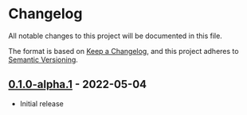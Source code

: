 # Changelog
All notable changes to this project will be documented in this file.

The format is based on [Keep a Changelog](https://keepachangelog.com/en/1.0.0/),
and this project adheres to [Semantic Versioning](https://semver.org/spec/v2.0.0.html).

## [0.1.0-alpha.1] - 2022-05-04
- Initial release

[Unreleased]: https://github.com/newAM/w5500-rs/compare/mqtt%2Fv0.1.0-alpha.1...HEAD
[0.1.0-alpha.1]: https://github.com/newAM/w5500-rs/releases/tag/mqtt%2Fv0.1.0-alpha.1
